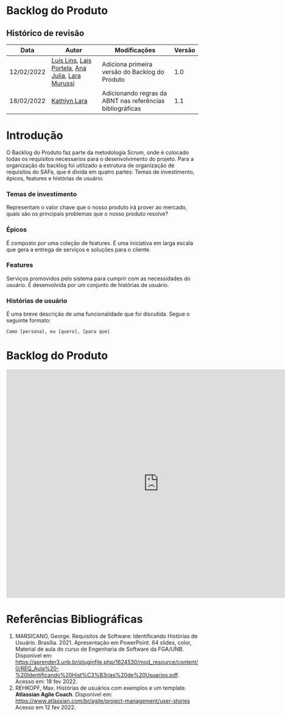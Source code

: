 # Backlog do Produto

## Histórico de revisão
| Data       | Autor                                        | Modificações                      | Versão |
| ---------- | -------------------------------------------- | --------------------------------- | ------ |
| 12/02/2022 | [Luís Lins](https://github.com/luisgaboardi), [Lais Portela](https://github.com/laispa), [Ana Julia](https://github.com/aluzianobriceno), [Lara Murussi](https://github.com/klmurussi) | Adiciona primeira versão do Backlog do Produto | 1.0 |
| 18/02/2022 | [Kathlyn Lara](https://github.com/klmurussi) | Adicionando regras da ABNT nas referências bibliográficas | 1.1 |

# Introdução
O Backlog do Produto faz parte da metodologia Scrum, onde é colocado todas os requisitos necessarios para o desenvolvimento do projeto. Para a organização do backlog foi utilizado a estrutura de organização de requisitos do SAFe, que é divida em quatro partes: Temas de investimento, épicos, features e histórias de usuário.

### Temas de investimento
Representam o valor chave que o nosso produto irá prover ao mercado, quais são os principais problemas que o nosso produto resolve?

### Épicos
É composto por uma coleção de features. É uma iniciativa em larga escala que gera a entrega de serviços e soluções para o cliente.

### Features
Serviços promovidos pelo sistema para cumprir com as necessidades do usuário. É desenvolvida por um conjunto de histórias de usuário.

### Histórias de usuário 
É uma breve descrição de uma funcionalidade que foi discutida. Segue o seguinte formato:

``` Como [persona], eu [quero], [para que]  ```

# Backlog do Produto

<iframe width="800" height="600" frameborder="0" scrolling="no" src="https://unbbr.sharepoint.com/sites/grupopets/_layouts/15/Doc.aspx?sourcedoc={d2c8f04b-c613-40df-b2c6-98b0fe0f05da}&action=embedview&wdAllowInteractivity=False&wdHideGridlines=True&wdHideHeaders=True&wdDownloadButton=True&wdInConfigurator=True"></iframe>

<br>

# Referências Bibliográficas
1. MARSICANO, George. Requisitos de Software: Identificando Histórias de Usuário. Brasília. 2021. Apresentação em PowerPoint. 64 slides, color, Material de aula do curso de Engenharia de Software da FGA/UNB. Disponível em: https://aprender3.unb.br/pluginfile.php/1624530/mod_resource/content/0/REQ_Aula%20-%20Identificando%20Hist%C3%B3rias%20de%20Usuarios.pdf. Acesso em: 18 fev 2022.
2. REHKOPF, Max. Histórias de usuários com exemplos e um template. **Atlassian Agile Coach**. Disponível em: https://www.atlassian.com/br/agile/project-management/user-stories Acesso em 12 fev 2022.
